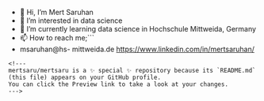 - 👋 Hi, I’m Mert Saruhan
- 👀 I’m interested in data science 
- 🌱 I’m currently learning data science in Hochschule Mittweida, Germany
- 📫 How to reach me;``` 
- msaruhan@hs- mittweida.de
https://www.linkedin.com/in/mertsaruhan/
```
<!---
mertsaru/mertsaru is a ✨ special ✨ repository because its `README.md` (this file) appears on your GitHub profile.
You can click the Preview link to take a look at your changes.
--->
